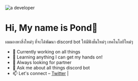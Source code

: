 ![a developer](https://sv1.picz.in.th/images/2023/02/28/eNF7r8.md.png)

# Hi, My name is Pond👋

ผมมองหาสิ่งใหม่ๆ ที่จะได้พัฒนา discord bot ให้มีฟังชั่นใหม่ๆ เทคโนโลยีใหม่ๆ 

- 🔭 Currently working on all things 
- 🌱 Learning anything I can get my hands on!
- 👯 Always looking for partner
- 💬 Ask me about all things discord bot
- 📫 Let's connect – [Twitter](https://twitter.com/pondsan1412) | 

